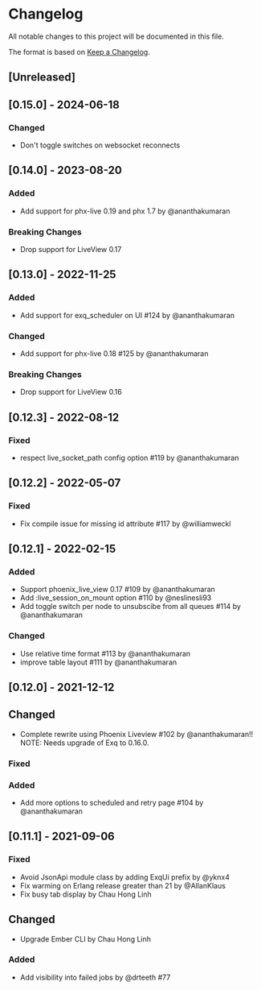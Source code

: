 # Changelog
All notable changes to this project will be documented in this file.

The format is based on [Keep a Changelog](http://keepachangelog.com/en/1.0.0/).

## [Unreleased]

## [0.15.0] - 2024-06-18
### Changed
- Don't toggle switches on websocket reconnects

## [0.14.0] - 2023-08-20
### Added
- Add support for phx-live 0.19 and phx 1.7 by @ananthakumaran
### Breaking Changes
- Drop support for LiveView 0.17

## [0.13.0] - 2022-11-25
### Added
- Add support for exq_scheduler on UI #124 by @ananthakumaran
### Changed
- Add support for phx-live 0.18 #125 by @ananthakumaran
### Breaking Changes
- Drop support for LiveView 0.16

## [0.12.3] - 2022-08-12
### Fixed
- respect live_socket_path config option #119 by @ananthakumaran

## [0.12.2] - 2022-05-07
### Fixed
- Fix compile issue for missing id attribute #117 by @williamweckl

## [0.12.1] - 2022-02-15
### Added
- Support phoenix\_live\_view 0.17 #109 by @ananthakumaran
- Add :live_session_on_mount option #110 by @neslinesli93
- Add toggle switch per node to unsubscibe from all queues #114 by @ananthakumaran

### Changed
- Use relative time format #113 by @ananthakumaran
- improve table layout #111 by @ananthakumaran

## [0.12.0] - 2021-12-12

## Changed
- Complete rewrite using Phoenix Liveview #102 by @ananthakumaran!! NOTE: Needs upgrade of Exq to 0.16.0.


### Fixed


### Added
- Add more options to scheduled and retry page #104 by @ananthakumaran


## [0.11.1] - 2021-09-06

### Fixed
- Avoid JsonApi module class by adding ExqUi prefix by @yknx4
- Fix warming on Erlang release greater than 21 by @AllanKlaus
- Fix busy tab display by Chau Hong Linh

## Changed
- Upgrade Ember CLI by Chau Hong Linh

### Added
- Add visibility into failed jobs by @drteeth #77
